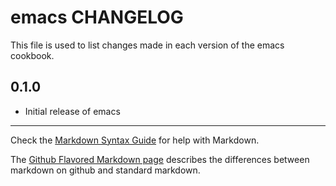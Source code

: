 # emacs CHANGELOG

This file is used to list changes made in each version of the emacs cookbook.

## 0.1.0
- Initial release of emacs

- - -
Check the [Markdown Syntax Guide](http://daringfireball.net/projects/markdown/syntax) for help with Markdown.

The [Github Flavored Markdown page](http://github.github.com/github-flavored-markdown/) describes the differences between markdown on github and standard markdown.
